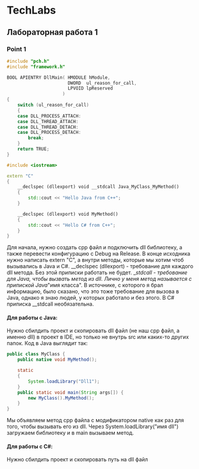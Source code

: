 # TechLabs
## Лабораторная работа 1
### Point 1
```cpp
#include "pch.h"
#include "framework.h"

BOOL APIENTRY DllMain( HMODULE hModule,
                       DWORD  ul_reason_for_call,
                       LPVOID lpReserved
                     )
{
    switch (ul_reason_for_call)
    {
    case DLL_PROCESS_ATTACH:
    case DLL_THREAD_ATTACH:
    case DLL_THREAD_DETACH:
    case DLL_PROCESS_DETACH:
        break;
    }
    return TRUE;
}

#include <iostream>

extern "C"
{
    __declspec (dllexport) void __stdcall Java_MyClass_MyMethod()
    {
        std::cout << "Hello Java from C++";
    }

    __declspec (dllexport) void MyMethod()
    {
        std::cout << "Hello C# from C++";
    }
}
```
Для начала, нужно создать срр файл и подключить dll библиотеку, а также перевести конфигурацию с Debug на Release. В конце исходника нужно написать extern "C", а внутри методы, которые мы хотим чтоб вызывались в Java и C#. __declspec (dllexport) - требование для каждого dll метода. Без этой приписки работать не будет. __stdcall - требование для Java, чтобы вызвать метод из dll. Лично у меня метод называется с припиской Java_"имя класса". В источнике, с которого я брал информацию, было сказано, что это тоже требование для вызова в Java, однако я знаю людей, у которых работало и без этого. В C# приписка __stdcall необязательна. 

#### Для работы с Java:
Нужно сбилдить проект и скопировать dll файл (не наш cpp файл, а именно dll) в проект в IDE, но только не внутрь src или каких-то других папок. Код в Java выглядит так:
```java
public class MyClass {
    public native void MyMethod();

    static
    {
        System.loadLibrary("Dll1");
    }
    public static void main(String args[]) {
        new MyClass().MyMethod();
    }
}
```
Мы объявляем метод срр файла с модификатором native как раз для того, чтобы вызывать его из dll. Через System.loadLibrary("имя dll") загружаем библиотеку и в main вызываем метод.

#### Для работы с C#:
Нужно сбилдить проект и скопировать путь на dll файл
```cs
```
